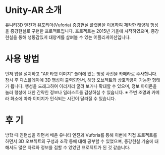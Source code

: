 # Unity-AR 소개
유니티3D 엔진과 뷰포리아(Vuforia) 증강현실 플랫폼을 이용하여 제작한 태양계 행성을 증강현실로 구현한 프로젝트입니다.
프로젝트는 2015년 가을에 시작하였으며, 증강현실을 통해 생동감있게 태양계를 살펴볼 수 있는 어플리케이션입니다. 


# 사용 방법
먼저 앱을 설치하고 "AR 타겟 이미지" 폴더에 있는 행성 사진을 카메라로 주사합니다.
잠시 후 디스플레이에 3D 행성이 출력되면서, 해당 오브젝트와 상호작용이 가능한 형태가 됩니다. 
행성을 드래그하여 이리저리 굴려 보거나 확대할 수 있으며, 정보 아이콘을 눌러 행성에 대한 간략한 정보나 일러스트를 감상하실 수 있습니다.
※ 주변 조명과 카메라 화소에 따라 이미지가 인식되는 시간이 달라질 수 있습니다. 


# 후 기
방학 때 인턴십을 하면서 배운 유니티 엔진과 Vuforia를 통해 이번에 직접 프로젝트를 하면서 3D 오브젝트의 구성과 조작 등에 대해 공부할 수 있었으며,
증강현실 기술에 대해서도 많은 자료와 정보를 접할 수 있었던 프로젝트가 된 것 같습니다. 



